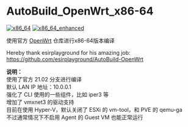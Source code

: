 # AutoBuild_OpenWrt_x86-64
[![x86_64](https://github.com/CallMeR/AutoBuild_OpenWrt/actions/workflows/x86_64.yml/badge.svg)](https://github.com/CallMeR/AutoBuild_OpenWrt/actions/workflows/x86_64.yml)  [![x86_64_enhanced](https://github.com/CallMeR/AutoBuild_OpenWrt/actions/workflows/x86_64_enhanced.yml/badge.svg)](https://github.com/CallMeR/AutoBuild_OpenWrt/actions/workflows/x86_64_enhanced.yml)

使用官方 [OpenWrt](https://github.com/openwrt/openwrt) 仓库进行x86-64版本编译

Hereby thank esirplayground for his amazing job: https://github.com/esirplayground/AutoBuild-OpenWrt  

**说明：**  
使用了官方 21.02 分支进行编译  
默认 LAN IP 地址：10.0.0.1  
强化了 CLI 使用的一些组件，比如 iper3 等  
增加了 vmxnet3 的驱动支持  
目前在使用 Hyper-V，默认关闭了 ESXi 的 vm-tool，和 PVE 的 qemu-ga  
不过通常情况下不启用 Agent 的 Guest VM 也能正常运行
